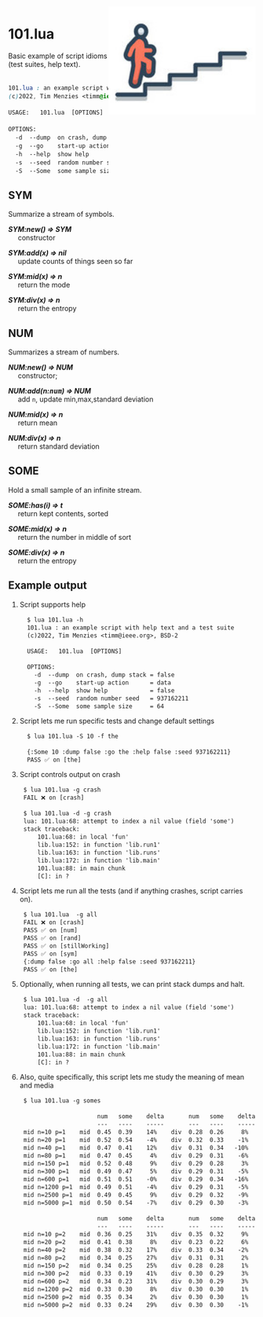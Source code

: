 
<img align=right width=300 src='etc/img/begin.jpg'>


# 101.lua

Basic example of script idioms (test suites, help text).


```css

101.lua : an example script with help text and a test suite
(c)2022, Tim Menzies <timm@ieee.org>, BSD-2 

USAGE:   101.lua  [OPTIONS]

OPTIONS:
  -d  --dump  on crash, dump stack = false
  -g  --go    start-up action      = data
  -h  --help  show help            = false
  -s  --seed  random number seed   = 937162211
  -S  --Some  some sample size     = 64

```
## SYM	
Summarize a stream of symbols.	



  
**_SYM:new() &rArr;  SYM_**  
&nbsp;&nbsp;&nbsp;&nbsp; constructor    
  
**_SYM:add(x) &rArr;  nil_**  
&nbsp;&nbsp;&nbsp;&nbsp;  update counts of things seen so far    
  
**_SYM:mid(x) &rArr;  n_**  
&nbsp;&nbsp;&nbsp;&nbsp; return the mode    
  
**_SYM:div(x) &rArr;  n_**  
&nbsp;&nbsp;&nbsp;&nbsp; return the entropy    



## NUM	
Summarizes a stream of numbers.	



  
**_NUM:new() &rArr;  NUM_**  
&nbsp;&nbsp;&nbsp;&nbsp;  constructor;     
  
**_NUM:add(n:<tt>num</tt>) &rArr;  NUM_**  
&nbsp;&nbsp;&nbsp;&nbsp; add `n`, update min,max,standard deviation    
  
**_NUM:mid(x) &rArr;  n_**  
&nbsp;&nbsp;&nbsp;&nbsp; return mean    
  
**_NUM:div(x) &rArr;  n_**  
&nbsp;&nbsp;&nbsp;&nbsp; return standard deviation    



## SOME	
Hold a small sample of an infinite stream.	



  
**_SOME:has(i) &rArr;  t_**  
&nbsp;&nbsp;&nbsp;&nbsp; return kept contents, sorted    
  
**_SOME:mid(x) &rArr;  n_**  
&nbsp;&nbsp;&nbsp;&nbsp; return the number in middle of sort    
  
**_SOME:div(x) &rArr;  n_**  
&nbsp;&nbsp;&nbsp;&nbsp; return the entropy    




## Example output
     
1. Script supports help

         $ lua 101.lua -h
         101.lua : an example script with help text and a test suite
         (c)2022, Tim Menzies <timm@ieee.org>, BSD-2 
         
         USAGE:   101.lua  [OPTIONS]
         
         OPTIONS:
           -d  --dump  on crash, dump stack = false
           -g  --go    start-up action      = data
           -h  --help  show help            = false
           -s  --seed  random number seed   = 937162211
           -S  --Some  some sample size     = 64
     
2. Script lets me run specific tests and change default settings
     
         $ lua 101.lua -S 10 -f the
         
         {:Some 10 :dump false :go the :help false :seed 937162211}
         PASS ✅ on [the]
     
3. Script controls output on crash

        $ lua 101.lua -g crash
        FAIL ❌ on [crash]
     
        $ lua 101.lua -d -g crash
        lua: 101.lua:68: attempt to index a nil value (field 'some')
        stack traceback:
        	101.lua:68: in local 'fun'
        	lib.lua:152: in function 'lib.run1'
        	lib.lua:163: in function 'lib.runs'
        	lib.lua:172: in function 'lib.main'
        	101.lua:88: in main chunk
        	[C]: in ?

4. Script lets me run all the tests (and if anything crashes, script carries on).

        $ lua 101.lua  -g all
        FAIL ❌ on [crash]
        PASS ✅ on [num]
        PASS ✅ on [rand]
        PASS ✅ on [stillWorking]
        PASS ✅ on [sym]
        {:dump false :go all :help false :seed 937162211}
        PASS ✅ on [the]

5. Optionally, when running all tests, we can print stack dumps and halt.

        $ lua 101.lua -d  -g all
        lua: 101.lua:68: attempt to index a nil value (field 'some')
        stack traceback:
        	101.lua:68: in local 'fun'
        	lib.lua:152: in function 'lib.run1'
        	lib.lua:163: in function 'lib.runs'
        	lib.lua:172: in function 'lib.main'
        	101.lua:88: in main chunk
        	[C]: in ?

6. Also, quite specifically, this script lets me study the meaning of mean and media
     
        $ lua 101.lua -g somes
          
                             num   some    delta       num   some    delta
                             ---   ----    -----       ---   ----    -----
        mid n=10 p=1    mid  0.45  0.39    14%    div  0.28  0.26     8%
        mid n=20 p=1    mid  0.52  0.54    -4%    div  0.32  0.33    -1%
        mid n=40 p=1    mid  0.47  0.41    12%    div  0.31  0.34   -10%
        mid n=80 p=1    mid  0.47  0.45     4%    div  0.29  0.31    -6%
        mid n=150 p=1   mid  0.52  0.48     9%    div  0.29  0.28     3%
        mid n=300 p=1   mid  0.49  0.47     5%    div  0.29  0.31    -5%
        mid n=600 p=1   mid  0.51  0.51    -0%    div  0.29  0.34   -16%
        mid n=1200 p=1  mid  0.49  0.51    -4%    div  0.29  0.31    -5%
        mid n=2500 p=1  mid  0.49  0.45     9%    div  0.29  0.32    -9%
        mid n=5000 p=1  mid  0.50  0.54    -7%    div  0.29  0.30    -3%
          
                             num   some    delta       num   some    delta
                             ---   ----    -----       ---   ----    -----
        mid n=10 p=2    mid  0.36  0.25    31%    div  0.35  0.32     9%
        mid n=20 p=2    mid  0.41  0.38     8%    div  0.23  0.22     6%
        mid n=40 p=2    mid  0.38  0.32    17%    div  0.33  0.34    -2%
        mid n=80 p=2    mid  0.34  0.25    27%    div  0.31  0.31     2%
        mid n=150 p=2   mid  0.34  0.25    25%    div  0.28  0.28     1%
        mid n=300 p=2   mid  0.33  0.19    41%    div  0.30  0.29     3%
        mid n=600 p=2   mid  0.34  0.23    31%    div  0.30  0.29     3%
        mid n=1200 p=2  mid  0.33  0.30     8%    div  0.30  0.30     1%
        mid n=2500 p=2  mid  0.35  0.34     2%    div  0.30  0.30     1%
        mid n=5000 p=2  mid  0.33  0.24    29%    div  0.30  0.30    -1%
